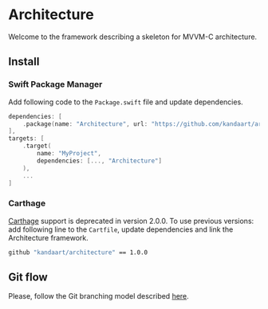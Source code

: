 # Architecture

Welcome to the framework describing a skeleton for MVVM-C architecture.

## Install

### Swift Package Manager

Add following code to the `Package.swift` file and update dependencies.
```swift
dependencies: [
    .package(name: "Architecture", url: "https://github.com/kandaart/architecture.git", from: "2.0.0")
],
targets: [
    .target(
        name: "MyProject",
        dependencies: [..., "Architecture"]
    ),
    ...
]
```

### Carthage

[Carthage](https://github.com/Carthage/Carthage) support is deprecated in version 2.0.0. To use previous versions: add following line to the `Cartfile`, update dependencies and link the Architecture framework.
```bash
github "kandaart/architecture" == 1.0.0
```

## Git flow

Please, follow the Git branching model described [here](https://nvie.com/posts/a-successful-git-branching-model/).
